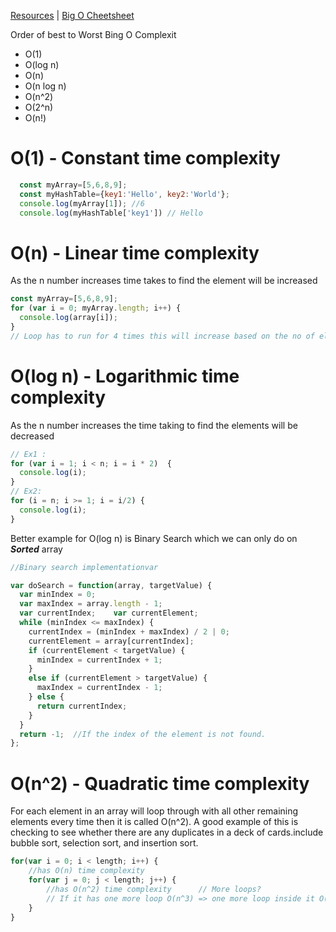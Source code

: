 [Resources](https://www.freecodecamp.org/news/my-first-foray-into-technology-c5b6e83fe8f1/) | [Big O Cheetsheet](https://www.bigocheatsheet.com/)

Order of best to Worst Bing O Complexit
- O(1)
- O(log n)
- O(n)
- O(n log n)
- O(n^2)
- O(2^n)
- O(n!)

# O(1) - Constant time complexity
```javascript
  const myArray=[5,6,8,9];
  const myHashTable={key1:'Hello', key2:'World'};
  console.log(myArray[1]); //6
  console.log(myHashTable['key1']) // Hello
```
# O(n) - Linear time complexity
As the n number increases time takes to find the element will be increased
```javascript
const myArray=[5,6,8,9];
for (var i = 0; myArray.length; i++) {  
  console.log(array[i]);
}
// Loop has to run for 4 times this will increase based on the no of elements
```

# O(log n) - Logarithmic time complexity
As the n number increases the time taking to find the elements will be decreased

```javascript
// Ex1 :
for (var i = 1; i < n; i = i * 2)  {
  console.log(i);
}
// Ex2:
for (i = n; i >= 1; i = i/2) {
  console.log(i);
}
```
Better example for O(log n) is Binary Search which we can only do on ***Sorted*** array
```javascript
//Binary search implementationvar 

var doSearch = function(array, targetValue) {    
  var minIndex = 0;    
  var maxIndex = array.length - 1;    
  var currentIndex;    var currentElement;        
  while (minIndex <= maxIndex) {        
    currentIndex = (minIndex + maxIndex) / 2 | 0;        
    currentElement = array[currentIndex];        
    if (currentElement < targetValue) {            
      minIndex = currentIndex + 1;        
    } 
    else if (currentElement > targetValue) {            
      maxIndex = currentIndex - 1;        
    } else {            
      return currentIndex;        
    }    
  }    
  return -1;  //If the index of the element is not found.
};
```
# O(n^2) - Quadratic time complexity
For each element in an array will loop through with all other remaining elements every time then it is called O(n^2). 
A good example of this is checking to see whether there are any duplicates in a deck of cards.include bubble sort, selection sort, and insertion sort.
```javascript
for(var i = 0; i < length; i++) {     
    //has O(n) time complexity    
    for(var j = 0; j < length; j++) { 
        //has O(n^2) time complexity      // More loops?
        // If it has one more loop O(n^3) => one more loop inside it O(n^4)...etc
    }
}
```
